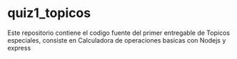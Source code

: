 # quiz1_topicos
Este repositorio contiene el codigo fuente del primer entregable de Topicos especiales, consiste en Calculadora de operaciones basicas  con Nodejs y express
